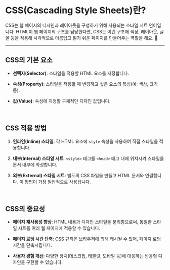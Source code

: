 # CSS(Cascading Style Sheets)란?

  

CSS는 웹 페이지의 디자인과 레이아웃을 구성하기 위해 사용되는 스타일 시트 언어입니다. HTML이 웹 페이지의 구조를 담당한다면, CSS는 이런 구조에 색상, 레이아웃, 글꼴 등을 적용해 시각적으로 아름답고 읽기 쉬운 페이지를 만들어주는 역할을 해요. 🎨

  

---

  

## CSS의 기본 요소

- **선택자(Selector)**: 스타일을 적용할 HTML 요소를 지정합니다.

- **속성(Property)**: 스타일을 적용할 때 변경하고 싶은 요소의 특성(예: 색상, 크기 등).

- **값(Value)**: 속성에 지정할 구체적인 디자인 값입니다.

  

<br>

  

## CSS 적용 방법

1. **인라인(Inline) 스타일**: 각 HTML 요소에 `style` 속성을 사용하여 직접 스타일을 적용합니다.

2. **내부(Internal) 스타일 시트**: `<style>` 태그를 `<head>` 태그 내에 위치시켜 스타일을 문서 내부에 작성합니다.

3. **외부(External) 스타일 시트**: 별도의 CSS 파일을 만들고 HTML 문서와 연결합니다. 이 방법이 가장 일반적으로 사용됩니다.

  

<br>

  

## CSS의 중요성

- **페이지 재사용성 향상**: HTML 내용과 디자인 스타일을 분리함으로써, 동일한 스타일 시트를 여러 웹 페이지에 적용할 수 있습니다.

- **페이지 로딩 시간 단축**: CSS 규칙은 브라우저에 의해 캐시될 수 있어, 페이지 로딩 시간을 단축시킵니다.

- **사용자 경험 개선**: 다양한 장치(데스크톱, 태블릿, 모바일 등)에 대응하는 반응형 디자인을 구현할 수 있습니다.